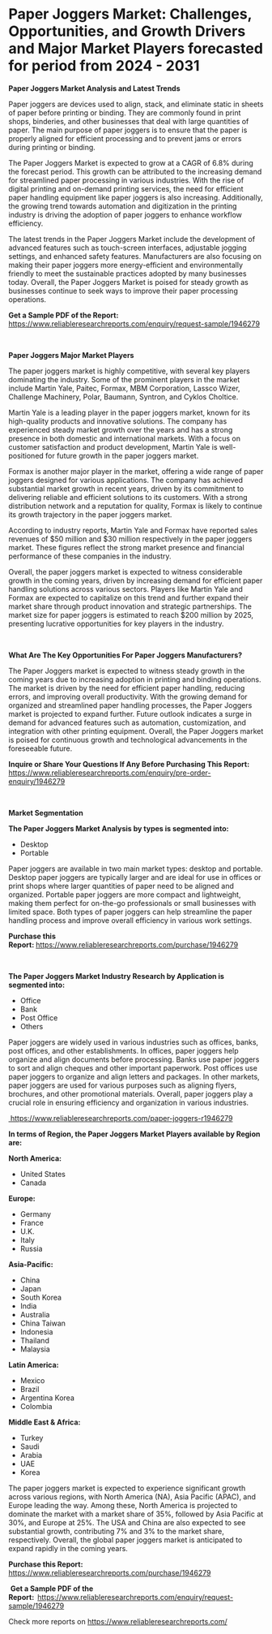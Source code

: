 <p><h1>Paper Joggers Market: Challenges, Opportunities, and Growth Drivers and Major Market Players forecasted for period from 2024 - 2031</h1></p><p><strong>Paper Joggers Market Analysis and Latest Trends</strong></p>
<p><p>Paper joggers are devices used to align, stack, and eliminate static in sheets of paper before printing or binding. They are commonly found in print shops, binderies, and other businesses that deal with large quantities of paper. The main purpose of paper joggers is to ensure that the paper is properly aligned for efficient processing and to prevent jams or errors during printing or binding.</p><p>The Paper Joggers Market is expected to grow at a CAGR of 6.8% during the forecast period. This growth can be attributed to the increasing demand for streamlined paper processing in various industries. With the rise of digital printing and on-demand printing services, the need for efficient paper handling equipment like paper joggers is also increasing. Additionally, the growing trend towards automation and digitization in the printing industry is driving the adoption of paper joggers to enhance workflow efficiency.</p><p>The latest trends in the Paper Joggers Market include the development of advanced features such as touch-screen interfaces, adjustable jogging settings, and enhanced safety features. Manufacturers are also focusing on making their paper joggers more energy-efficient and environmentally friendly to meet the sustainable practices adopted by many businesses today. Overall, the Paper Joggers Market is poised for steady growth as businesses continue to seek ways to improve their paper processing operations.</p></p>
<p><strong>Get a Sample PDF of the Report:&nbsp;</strong> <a href="https://www.reliableresearchreports.com/enquiry/request-sample/1946279">https://www.reliableresearchreports.com/enquiry/request-sample/1946279</a></p>
<p>&nbsp;</p>
<p><strong>Paper Joggers Major Market Players</strong></p>
<p><p>The paper joggers market is highly competitive, with several key players dominating the industry. Some of the prominent players in the market include Martin Yale, Paitec, Formax, MBM Corporation, Lassco Wizer, Challenge Machinery, Polar, Baumann, Syntron, and Cyklos Choltice.</p><p>Martin Yale is a leading player in the paper joggers market, known for its high-quality products and innovative solutions. The company has experienced steady market growth over the years and has a strong presence in both domestic and international markets. With a focus on customer satisfaction and product development, Martin Yale is well-positioned for future growth in the paper joggers market.</p><p>Formax is another major player in the market, offering a wide range of paper joggers designed for various applications. The company has achieved substantial market growth in recent years, driven by its commitment to delivering reliable and efficient solutions to its customers. With a strong distribution network and a reputation for quality, Formax is likely to continue its growth trajectory in the paper joggers market.</p><p>According to industry reports, Martin Yale and Formax have reported sales revenues of $50 million and $30 million respectively in the paper joggers market. These figures reflect the strong market presence and financial performance of these companies in the industry.</p><p>Overall, the paper joggers market is expected to witness considerable growth in the coming years, driven by increasing demand for efficient paper handling solutions across various sectors. Players like Martin Yale and Formax are expected to capitalize on this trend and further expand their market share through product innovation and strategic partnerships. The market size for paper joggers is estimated to reach $200 million by 2025, presenting lucrative opportunities for key players in the industry.</p></p>
<p>&nbsp;</p>
<p><strong>What Are The Key Opportunities For Paper Joggers Manufacturers?</strong></p>
<p><p>The Paper Joggers market is expected to witness steady growth in the coming years due to increasing adoption in printing and binding operations. The market is driven by the need for efficient paper handling, reducing errors, and improving overall productivity. With the growing demand for organized and streamlined paper handling processes, the Paper Joggers market is projected to expand further. Future outlook indicates a surge in demand for advanced features such as automation, customization, and integration with other printing equipment. Overall, the Paper Joggers market is poised for continuous growth and technological advancements in the foreseeable future.</p></p>
<p><strong>Inquire or Share Your Questions If Any Before Purchasing This Report:</strong> <a href="https://www.reliableresearchreports.com/enquiry/pre-order-enquiry/1946279">https://www.reliableresearchreports.com/enquiry/pre-order-enquiry/1946279</a></p>
<p>&nbsp;</p>
<p><strong>Market Segmentation</strong></p>
<p><strong>The Paper Joggers Market Analysis by types is segmented into:</strong></p>
<p><ul><li>Desktop</li><li>Portable</li></ul></p>
<p><p>Paper joggers are available in two main market types: desktop and portable. Desktop paper joggers are typically larger and are ideal for use in offices or print shops where larger quantities of paper need to be aligned and organized. Portable paper joggers are more compact and lightweight, making them perfect for on-the-go professionals or small businesses with limited space. Both types of paper joggers can help streamline the paper handling process and improve overall efficiency in various work settings.</p></p>
<p><strong>Purchase this Report:&nbsp;</strong><a href="https://www.reliableresearchreports.com/purchase/1946279">https://www.reliableresearchreports.com/purchase/1946279</a></p>
<p>&nbsp;</p>
<p><strong>The Paper Joggers Market Industry Research by Application is segmented into:</strong></p>
<p><ul><li>Office</li><li>Bank</li><li>Post Office</li><li>Others</li></ul></p>
<p><p>Paper joggers are widely used in various industries such as offices, banks, post offices, and other establishments. In offices, paper joggers help organize and align documents before processing. Banks use paper joggers to sort and align cheques and other important paperwork. Post offices use paper joggers to organize and align letters and packages. In other markets, paper joggers are used for various purposes such as aligning flyers, brochures, and other promotional materials. Overall, paper joggers play a crucial role in ensuring efficiency and organization in various industries.</p></p>
<p><a href="https://www.reliableresearchreports.com/paper-joggers-r1946279">&nbsp;https://www.reliableresearchreports.com/paper-joggers-r1946279</a></p>
<p><strong>In terms of Region, the Paper Joggers Market Players available by Region are:</strong></p>
<p>
    <p> <strong> North America: </strong>
        <ul>
            <li>United States</li>
            <li>Canada</li>
        </ul>
        </p> 
    <p> <strong> Europe: </strong>
        <ul>
            <li>Germany</li>
            <li>France</li>
            <li>U.K.</li>
            <li>Italy</li>
            <li>Russia</li>
        </ul>
        </p> 
    <p> <strong> Asia-Pacific: </strong>
        <ul>
            <li>China</li>
            <li>Japan</li>
            <li>South Korea</li>
            <li>India</li>
            <li>Australia</li>
            <li>China Taiwan</li>
            <li>Indonesia</li>
            <li>Thailand</li>
            <li>Malaysia</li>
        </ul>
        </p> 
    <p> <strong> Latin America: </strong>
        <ul>
            <li>Mexico</li>
            <li>Brazil</li>
            <li>Argentina Korea</li>
            <li>Colombia</li>
        </ul>
        </p> 
    <p> <strong> Middle East & Africa: </strong>
        <ul>
            <li>Turkey</li>
            <li>Saudi</li>
            <li>Arabia</li>
            <li>UAE</li>
            <li>Korea</li>
        </ul>
    </p>
    </p>
<p><p>The paper joggers market is expected to experience significant growth across various regions, with North America (NA), Asia Pacific (APAC), and Europe leading the way. Among these, North America is projected to dominate the market with a market share of 35%, followed by Asia Pacific at 30%, and Europe at 25%. The USA and China are also expected to see substantial growth, contributing 7% and 3% to the market share, respectively. Overall, the global paper joggers market is anticipated to expand rapidly in the coming years.</p></p>
<p><strong>Purchase this Report: </strong><a href="https://www.reliableresearchreports.com/purchase/1946279">https://www.reliableresearchreports.com/purchase/1946279</a></p>
<p>&nbsp;<strong>Get a Sample PDF of the Report:&nbsp;&nbsp;</strong><a href="https://www.reliableresearchreports.com/enquiry/request-sample/1946279">https://www.reliableresearchreports.com/enquiry/request-sample/1946279</a></p>
<p><strong></strong></p>
<p>Check more reports on <a href="https://www.reliableresearchreports.com/">https://www.reliableresearchreports.com/</a></p>